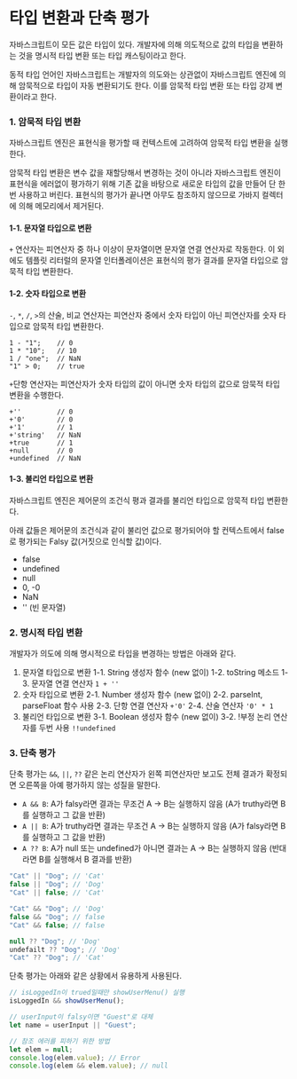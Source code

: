 # 타입 변환과 단축 평가

자바스크립트이 모든 값은 타입이 있다. 개발자에 의해 의도적으로 값의 타입을 변환하는 것을 명시적 타입 변환 또는 타입 캐스팅이라고 한다.

동적 타입 언어인 자바스크립트는 개발자의 의도와는 상관없이 자바스크립트 엔진에 의해 암묵적으로 타입이 자동 변환되기도 한다. 이를 암묵적 타입 변환 또는 타입 강제 변환이라고 한다.

### 1. 암묵적 타입 변환

자바스크립트 엔진은 표현식을 평가할 때 컨텍스트에 고려하여 암묵적 타입 변환을 실행한다.

암묵적 타입 변환은 변수 값을 재할당해서 변경하는 것이 아니라 자바스크립트 엔진이 표현식을 에러없이 평가하기 위해 기존 값을 바탕으로 새로운 타입의 값을 만들어 단 한번 사용하고 버린다. 표현식의 평가가 끝나면 아무도 참조하지 않으므로 가바지 컬렉터에 의해 메모리에서 제거된다.

#### 1-1. 문자열 타입으로 변환

`+` 연산자는 피연산자 중 하나 이상이 문자열이면 문자열 연결 연산자로 작동한다. 이 외에도 템플릿 리터럴의 문자열 인터폴레이션은 표현식의 평가 결과를 문자열 타입으로 암묵적 타입 변환한다.

#### 1-2. 숫자 타입으로 변환

`-`, `*`, `/`, `>`의 산술, 비교 연산자는 피연산자 중에서 숫자 타입이 아닌 피연산자를 숫자 타입으로 암묵적 타입 변환한다.

```
1 - "1";    // 0
1 * "10";   // 10
1 / "one";  // NaN
"1" > 0;    // true
```

`+`단항 연산자는 피연산자가 숫자 타입의 값이 아니면 숫자 타입의 값으로 암묵적 타입 변환을 수행한다.

```
+''         // 0
+'0'        // 0
+'1'        // 1
+'string'   // NaN
+true       // 1
+null       // 0
+undefined  // NaN
```

#### 1-3. 불리언 타입으로 변환

자바스크립트 엔진은 제어문의 조건식 평과 결과를 불리언 타입으로 암묵적 타입 변환한다.

아래 값들은 제어문의 조건식과 같이 불리언 값으로 평가되어야 할 컨텍스트에서 false로 평가되는 Falsy 값(거짓으로 인식할 값)이다.

- false
- undefined
- null
- 0, -0
- NaN
- '' (빈 문자열)

### 2. 명시적 타입 변환

개발자가 의도에 의해 명시적으로 타입을 변경하는 방법은 아래와 같다.

1. 문자열 타입으로 변환
   1-1. String 생성자 함수 (new 없이)
   1-2. toString 메소드
   1-3. 문자열 연결 연산자 `1 + ''`
2. 숫자 타입으로 변환
   2-1. Number 생성자 함수 (new 없이)
   2-2. parseInt, parseFloat 함수 사용
   2-3. 단항 연결 연산자 `+'0'`
   2-4. 산술 연산자 `'0' * 1`
3. 불리언 타입으로 변환
   3-1. Boolean 생성자 함수 (new 없이)
   3-2. !부정 논리 연산자를 두번 사용 `!!undefined`

### 3. 단축 평가

단축 평가는 `&&`, `||`, `??` 같은 논리 연산자가 왼쪽 피연산자만 보고도 전체 결과가 확정되면 오른쪽을 아예 평가하지 않는 성질을 말한다.

- `A && B`: A가 falsy라면 결과는 무조건 A → B는 실행하지 않음 (A가 truthy라면 B를 실행하고 그 값을 반환)
- `A || B`: A가 truthy라면 결과는 무조건 A → B는 실행하지 않음 (A가 falsy라면 B를 실행하고 그 값을 반환)
- `A ?? B`: A가 null 또는 undefined가 아니면 결과는 A → B는 실행하지 않음 (반대라면 B를 실행해서 B 결과를 반환)

```javascript
"Cat" || "Dog"; // 'Cat'
false || "Dog"; // 'Dog'
"Cat" || false; // 'Cat'

"Cat" && "Dog"; // 'Dog'
false && "Dog"; // false
"Cat" && false; // false

null ?? "Dog"; // 'Dog'
undefailt ?? "Dog"; // 'Dog'
"Cat" ?? "Dog"; // 'Cat'
```

단축 평가는 아래와 같은 상황에서 유용하게 사용된다.

```javascript
// isLoggedIn이 trued일때만 showUserMenu() 실행
isLoggedIn && showUserMenu();

// userInput이 falsy이면 "Guest"로 대체
let name = userInput || "Guest";

// 참조 에러를 피하기 위한 방법
let elem = null;
console.log(elem.value); // Error
console.log(elem && elem.value); // null
```
